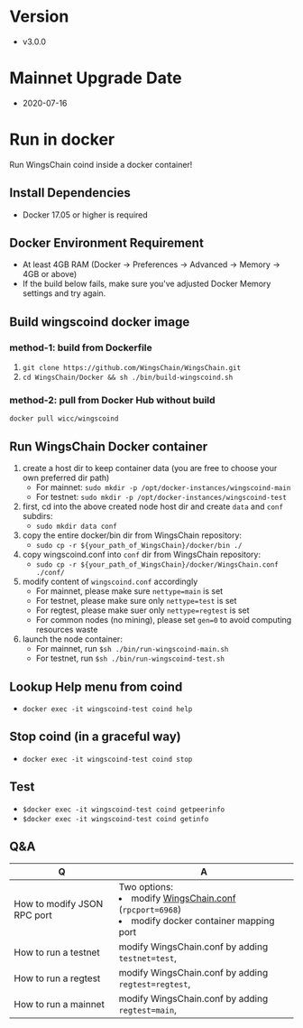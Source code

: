 # Version
* v3.0.0

# Mainnet Upgrade Date
* 2020-07-16

# Run in docker
Run WingsChain coind inside a docker container!

## Install Dependencies
  * Docker 17.05 or higher is required
## Docker Environment Requirement
  * At least 4GB RAM (Docker -> Preferences -> Advanced -> Memory -> 4GB or above)
  * If the build below fails, make sure you've adjusted Docker Memory settings and try again.

## Build wingscoind docker image
### method-1: build from Dockerfile
1. ```git clone https://github.com/WingsChain/WingsChain.git```
1. ```cd WingsChain/Docker && sh ./bin/build-wingscoind.sh```

### method-2: pull from Docker Hub without build
``` docker pull wicc/wingscoind ```

## Run WingsChain Docker container
1. create a host dir to keep container data (you are free to choose your own preferred dir path)
   * For mainnet: ``` sudo mkdir -p /opt/docker-instances/wingscoind-main ```
   * For testnet: ``` sudo mkdir -p /opt/docker-instances/wingscoind-test ```
1. first, cd into the above created node host dir and create ```data``` and ```conf``` subdirs:
   * ``` sudo mkdir data conf ```
1. copy the entire docker/bin dir from WingsChain repository:
   * ``` sudo cp -r ${your_path_of_WingsChain}/docker/bin ./ ```
1. copy wingscoind.conf into ```conf``` dir from WingsChain repository:
   * ``` sudo cp -r ${your_path_of_WingsChain}/docker/WingsChain.conf ./conf/ ```
1. modify content of ```wingscoind.conf``` accordingly
   * For mainnet, please make sure ```nettype=main``` is set
   * For testnet, please make sure only ```nettype=test``` is set
   * For regtest, please make suer only ```nettype=regtest``` is set
   * For common nodes (no mining), please set ```gen=0``` to avoid computing resources waste
1. launch the node container:
   * For mainnet, run ```$sh ./bin/run-wingscoind-main.sh```
   * For testnet,  run ```$sh ./bin/run-wingscoind-test.sh```

## Lookup Help menu from coind
* ```docker exec -it wingscoind-test coind help```

## Stop coind (in a graceful way)
* ```docker exec -it wingscoind-test coind stop```

## Test
* ```$docker exec -it wingscoind-test coind getpeerinfo```
* ```$docker exec -it wingscoind-test coind getinfo```

## Q&A

|Q | A|
|--|--|
|How to modify JSON RPC port | Two options: <br> <li>modify [WingsChain.conf](https://github.com/WingsChain/WingsChain/wiki/WingsChain.conf) (```rpcport=6968```)<li>modify docker container mapping port |
|How to run a testnet | modify WingsChain.conf by adding ```testnet=test```,  |
|How to run a regtest | modify WingsChain.conf by adding ```regtest=regtest```, |
|How to run a mainnet | modify WingsChain.conf by adding ```regtest=main```,  |
